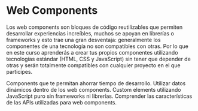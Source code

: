 # Web Components

Los web components son bloques de código reutilizables que permiten desarrollar experiencias increíbles, muchos se apoyan en librerías o frameworks y esto trae una gran desventaja: generalmente los componentes de una tecnología no son compatibles con otras. Por lo que en este curso aprenderás a crear tus propios componentes utilizando tecnologías estándar (HTML, CSS y JavaScript) sin tener que depender de otras y serán totalmente compatibles con cualquier proyecto en el que participes.

Components que te permitan ahorrar tiempo de desarrollo.
Utilizar datos dinámicos dentro de los web components.
Custom elements utilizando JavaScript puro sin frameworks ni librerías.
Comprender las características de las APIs utilizadas para web components.
